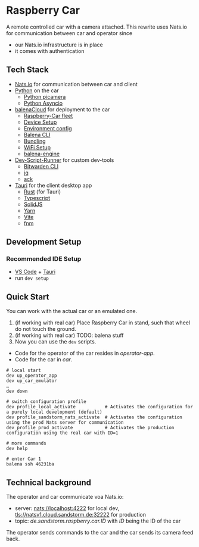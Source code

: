# Raspberry Car

A remote controlled car with a camera attached.
This rewrite uses Nats.io for communication between car and operator since
* our Nats.io infrastructure is in place
* it comes with authentication

## Tech Stack

* [Nats.io](https://nats.io/) for communication between car and client
* [Python](https://projects.raspberrypi.org/en/collections/python) on the car
    * [Python picamera](https://picamera.readthedocs.io/en/release-1.13/)
    * [Python Asyncio](https://realpython.com/async-io-python/)
* [balenaCloud](https://docs.balena.io/learn/getting-started/raspberrypi3/python/) for deployment to the car
    * [Raspberry-Car fleet](https://dashboard.balena-cloud.com/fleets/2104400)
    * [Device Setup](https://docs.balena.io/learn/getting-started/raspberrypi3/python/)
    * [Environment config](https://docs.balena.io/learn/manage/variables/)
    * [Balena CLI](https://docs.balena.io/reference/balena-cli/)
    * [Bundling](https://docs.balena.io/learn/develop/dockerfile/)
    * [WiFi Setup](https://docs.balena.io/reference/OS/network/#wifi-setup)
    * [balena-engine](https://engine-docs.balena.io/getting-started)
* [Dev-Script-Runner](https://github.com/sandstorm/dev-script-runner) for custom dev-tools
    * [Bitwarden CLI](https://bitwarden.com/help/cli/)
    * [jq](https://jqlang.github.io/jq/)
    * [ack](https://beyondgrep.com/)
* [Tauri](https://tauri.app/) for the client desktop app
    * [Rust](https://www.rust-lang.org/) (for Tauri)
    * [Typescript](https://www.typescriptlang.org/)
    * [SolidJS](https://www.solidjs.com/)
    * [Yarn](https://yarnpkg.com/)
    * [Vite](https://vitejs.dev/)
    * [fnm](https://github.com/Schniz/fnm)

## Development Setup

### Recommended IDE Setup

* [VS Code](https://code.visualstudio.com/) + [Tauri](https://marketplace.visualstudio.com/items?itemName=tauri-apps.tauri-vscode)
* run `dev setup`

## Quick Start

You can work with the actual car or an emulated one.

1. (if working with real car) Place Raspberry Car in stand, such that wheel do not touch the ground.
2. (if working with real car) TODO: balena stuff
3. Now you can use the `dev` scripts.

* Code for the operator of the car resides in _operator-app_.
* Code for the car in _car_.

```shell
# local start
dev up_operator_app
dev up_car_emulator
…
dev down

# switch configuration profile
dev profile_local_activate           # Activates the configuration for a purely local development (default)
dev profile_sandstorm_nats_activate  # Activates the configuration using the prod Nats server for communication
dev profile_prod_activate            # Activates the production configuration using the real car with ID=1

# more commands
dev help

# enter Car 1
balena ssh 46231ba
```

## Technical background

The operator and car communicate voa Nats.io:
* server: [nats://localhost:4222]() for local dev, [tls://natsv1.cloud.sandstorm.de:32222]() for production
* topic: _de.sandstorm.raspberry.car.ID_ with _ID_ being the ID of the car

The operator sends commands to the car and the car sends its camera feed back.
